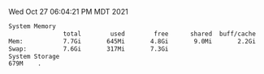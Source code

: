 Wed Oct 27 06:04:21 PM MDT 2021
```bash
System Memory
               total        used        free      shared  buff/cache   available
Mem:           7.7Gi       645Mi       4.8Gi       9.0Mi       2.2Gi       6.7Gi
Swap:          7.6Gi       317Mi       7.3Gi
System Storage
679M	.
```
